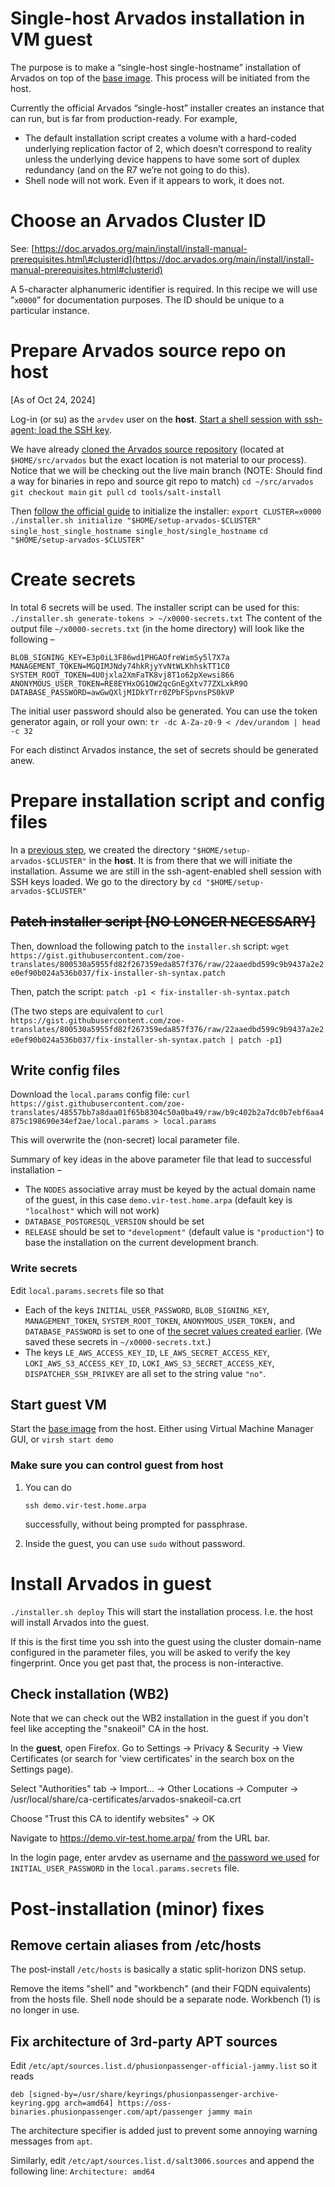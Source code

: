 # Single-host Arvados installation in VM guest

The purpose is to make a “single-host single-hostname” installation of Arvados on top of the [base image](Create-base-image-for-Arvados/Create-base-image-for-Arvados.md). This process will be initiated from the host.

Currently the official Arvados “single-host” installer creates an instance that can run, but is far from production-ready. For example,

* The default installation script creates a volume with a hard-coded underlying replication factor of 2, which doesn’t correspond to reality unless the underlying device happens to have some sort of duplex redundancy (and on the R7 we’re not going to do this).
* Shell node will not work. Even if it appears to work, it does not.

# Choose an Arvados Cluster ID

See: [https://doc.arvados.org/main/install/install-manual-prerequisites.html\#clusterid](https://doc.arvados.org/main/install/install-manual-prerequisites.html#clusterid)

A 5-character alphanumeric identifier is required. In this recipe we will use “`x0000`” for documentation purposes. The ID should be unique to a particular instance.

# Prepare Arvados source repo on host

\[As of Oct 24, 2024\]

Log-in (or su) as the `arvdev` user on the **host**. [Start a shell session with ssh-agent; load the SSH key](Create-base-image-for-Arvados/Create-base-image-for-Arvados.md).

We have already [cloned the Arvados source repository](Create-base-image-for-Arvados/Create-base-image-for-Arvados.md) (located at `$HOME/src/arvados` but the exact location is not material to our process). Notice that we will be checking out the live main branch (NOTE: Should find a way for binaries in repo and source git repo to match)
	`cd ~/src/arvados`
	`git checkout main`
	`git pull`
	`cd tools/salt-install`

Then [follow the official guide](https://doc.arvados.org/main/install/salt-single-host.html#:~:text=Without%20Terraform) to initialize the installer:
	`export CLUSTER=x0000`
	`./installer.sh initialize "$HOME/setup-arvados-$CLUSTER" single_host_single_hostname single_host/single_hostname`
`cd "$HOME/setup-arvados-$CLUSTER"`

# Create secrets

In total 6 secrets will be used. The installer script can be used for this:
	`./installer.sh generate-tokens > ~/x0000-secrets.txt`
The content of the output file `~/x0000-secrets.txt` (in the home directory) will look like the following –

`BLOB_SIGNING_KEY=E3p0iL3F86wd1PHGAOfreWimSy5l7X7a`
`MANAGEMENT_TOKEN=MGQIMJNdy74hkRjyYvNtWLKhhskTT1C0`
`SYSTEM_ROOT_TOKEN=4U0jxla2XmFaTK8vj8T1o62pXewsi866`
`ANONYMOUS_USER_TOKEN=RE8EYHxOG1OW2qcGnEgXtv77ZXLxkR9O`
`DATABASE_PASSWORD=awGwQXljMIDkYTrr0ZPbFSpvnsPS0kVP`

The initial user password should also be generated. You can use the token generator again, or roll your own:
`tr -dc A-Za-z0-9 < /dev/urandom | head -c 32`

For each distinct Arvados instance, the set of secrets should be generated anew.

# Prepare installation script and config files

In a [previous step](#bookmark=id.5yp1eeho6gfh), we created the directory `"$HOME/setup-arvados-$CLUSTER"` in the **host**. It is from there that we will initiate the installation. Assume we are still in the ssh-agent-enabled shell session with SSH keys loaded. We go to the directory by
`cd "$HOME/setup-arvados-$CLUSTER"`

## ~~Patch installer script \[NO LONGER NECESSARY\]~~

Then, download the following patch to the `installer.sh` script:
	`wget https://gist.githubusercontent.com/zoe-translates/800530a5955fd82f267359eda857f376/raw/22aaedbd599c9b9437a2e2e0ef90b024a536b037/fix-installer-sh-syntax.patch`

Then, patch the script:
	`patch -p1 < fix-installer-sh-syntax.patch`

(The two steps are equivalent to `curl https://gist.githubusercontent.com/zoe-translates/800530a5955fd82f267359eda857f376/raw/22aaedbd599c9b9437a2e2e0ef90b024a536b037/fix-installer-sh-syntax.patch | patch -p1`)

## Write config files

Download the `local.params` config file:
`curl https://gist.githubusercontent.com/zoe-translates/48557bb7a8daa01f65b8304c50a0ba49/raw/b9c402b2a7dc0b7ebf6aa4875c198690e34ef2ae/local.params > local.params`

This will overwrite the (non-secret) local parameter file.

Summary of key ideas in the above parameter file that lead to successful installation –

* The `NODES` associative array must be keyed by the actual domain name of the guest, in this case `demo.vir-test.home.arpa` (default key is `"localhost"` which will not work)
* `DATABASE_POSTGRESQL_VERSION` should be set
* `RELEASE` should be set to `"development"` (default value is `"production"`) to base the installation on the current development branch.

### Write secrets

Edit `local.params.secrets` file so that

* Each of the keys `INITIAL_USER_PASSWORD`, `BLOB_SIGNING_KEY`, `MANAGEMENT_TOKEN`, `SYSTEM_ROOT_TOKEN`, `ANONYMOUS_USER_TOKEN,` and `DATABASE_PASSWORD` is set to one of [the secret values created earlier](#bookmark=id.n3ytxb7ko2po). (We saved these secrets in `~/x0000-secrets.txt`.)
* The keys `LE_AWS_ACCESS_KEY_ID`, `LE_AWS_SECRET_ACCESS_KEY`, `LOKI_AWS_S3_ACCESS_KEY_ID`, `LOKI_AWS_S3_SECRET_ACCESS_KEY`, `DISPATCHER_SSH_PRIVKEY` are all set to the string value `"no"`.

## Start guest VM

Start the [base image](Create-base-image-for-Arvados/Create-base-image-for-Arvados.md) from the host. Either using Virtual Machine Manager GUI, or
`virsh start demo`

### Make sure you can control guest from host

1. You can do

   `ssh demo.vir-test.home.arpa`

	successfully, without being prompted for passphrase.

2. Inside the guest, you can use `sudo` without password.

# Install Arvados in guest

`./installer.sh deploy`
This will start the installation process. I.e. the host will install Arvados into the guest.

If this is the first time you ssh into the guest using the cluster domain-name configured in the parameter files, you will be asked to verify the key fingerprint. Once you get past that, the process is non-interactive.

## Check installation (WB2)

Note that we can check out the WB2 installation in the guest if you don't feel like accepting the "snakeoil" CA in the host.

In the **guest**, open Firefox. Go to Settings \-\> Privacy & Security \-\> View Certificates (or search for 'view certificates' in the search box on the Settings page).

Select "Authorities" tab \-\> Import… \-\> Other Locations \-\> Computer \-\> /usr/local/share/ca-certificates/arvados-snakeoil-ca.crt

Choose "Trust this CA to identify websites" \-\> OK

Navigate to https://demo.vir-test.home.arpa/ from the URL bar.

In the login page, enter arvdev as username and [the password we used](#bookmark=id.j2rpwwjttevf) for `INITIAL_USER_PASSWORD` in the `local.params.secrets` file.

# Post-installation (minor) fixes

## Remove certain aliases from /etc/hosts

The post-install `/etc/hosts` is basically a static split-horizon DNS setup.

Remove the items "shell" and "workbench" (and their FQDN equivalents) from the hosts file. Shell node should be a separate node. Workbench (1) is no longer in use.

## Fix architecture of 3rd-party APT sources

Edit `/etc/apt/sources.list.d/phusionpassenger-official-jammy.list` so it reads

`deb [signed-by=/usr/share/keyrings/phusionpassenger-archive-keyring.gpg arch=amd64] https://oss-binaries.phusionpassenger.com/apt/passenger jammy main`

The architecture specifier is added just to prevent some annoying warning messages from `apt`.

Similarly, edit `/etc/apt/sources.list.d/salt3006.sources` and append the following line:
`Architecture: amd64`
